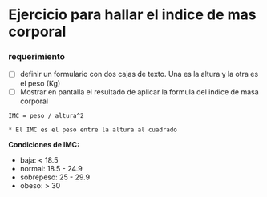 # Ejercicio para hallar el indice de mas corporal

### requerimiento

* [ ] definir un formulario con dos cajas de texto. Una es la altura y la otra es el peso (Kg) 
* [ ] Mostrar en pantalla el resultado de aplicar la formula del indice de masa corporal 

```
IMC = peso / altura^2

* El IMC es el peso entre la altura al cuadrado
```

**Condiciones de IMC:**

* baja: < 18.5
* normal: 18.5 - 24.9
* sobrepeso: 25 - 29.9
* obeso: > 30